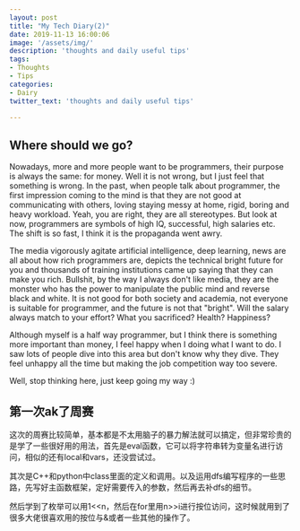 ```yaml
---
layout: post
title: "My Tech Diary(2)"
date: 2019-11-13 16:00:06
image: '/assets/img/'
description: 'thoughts and daily useful tips'
tags:
- Thoughts
- Tips
categories:
- Dairy 
twitter_text: 'thoughts and daily useful tips'

---
```


## Where should we go?

Nowadays, more and more people want to be programmers, their purpose is always the same: for money. Well it is not wrong, but I just feel that something is wrong. In the past, when people talk about programmer, the first impression coming to the mind is that they are not good at communicating with others, loving staying messy at home, rigid, boring and heavy workload. Yeah, you are right, they are all stereotypes. But look at now, programmers are symbols of high IQ, successful, high salaries etc. The shift is so fast, I think it is the propaganda went awry. 

The media vigorously agitate artificial intelligence, deep learning, news are all about how rich programmers are, depicts the technical bright future for you and thousands of training institutions came up saying that they can make you rich. Bullshit, by the way I always don't like media, they are the monster who has the power to manipulate the public mind and reverse black and white. It is not good for both society and academia, not everyone is suitable for programmer, and the future is not that "bright". Will the salary always match to your effort? What you sacrificed? Health? Happiness?

Although myself is a half way programmer, but I think there is something more important than money, I feel happy when I doing what I want to do. I saw lots of people dive into this area but don't know why they dive. They feel unhappy all the time but making the job competition way too severe. 

Well, stop thinking here, just keep going my way :)

## 第一次ak了周赛

这次的周赛比较简单，基本都是不太用脑子的暴力解法就可以搞定，但非常珍贵的是学了一些很好用的用法，首先是eval函数，它可以将字符串转为变量名进行访问，相似的还有local和vars，还没尝试过。

其次是C++和python中class里面的定义和调用。以及运用dfs编写程序的一些思路，先写好主函数框架，定好需要传入的参数，然后再去补dfs的细节。

然后学到了枚举可以用1<<n，然后在for里用n>>i进行按位访问，这时候就用到了很多大佬很喜欢用的按位与&或者一些其他的操作了。

